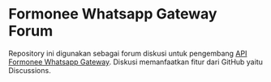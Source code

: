 # Formonee Whatsapp Gateway Forum

Repository ini digunakan sebagai forum diskusi untuk pengembang [API Formonee Whatsapp Gateway](https://api.formonee.com/whatsapp). Diskusi memanfaatkan fitur dari GitHub yaitu Discussions. 
